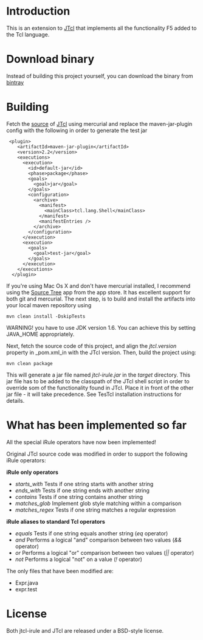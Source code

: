 # Introduction

This is an extension to [JTcl](http://jtcl.kenai.com/) that implements all the functionality F5 added to the Tcl language.

# Download binary

Instead of building this project yourself, you can download the binary from [bintray](https://bintray.com/landro/maven/TesTcl)

# Building

Fetch the [source](https://hg.kenai.com/hg/jtcl~jtcl-main) of [JTcl](http://jtcl.kenai.com/) using mercurial and replace the maven-jar-plugin config with the following in order to generate the test jar 

     <plugin>
        <artifactId>maven-jar-plugin</artifactId>
        <version>2.2</version>
        <executions>
          <execution>
            <id>default-jar</id>
            <phase>package</phase>
            <goals>
              <goal>jar</goal>
            </goals>
            <configuration>
              <archive>
                <manifest>
                  <mainClass>tcl.lang.Shell</mainClass>
                </manifest>
                <manifestEntries />
              </archive>
            </configuration>
          </execution>
          <execution>
            <goals>
              <goal>test-jar</goal>
            </goals>
          </execution>
        </executions>
      </plugin>

If you're using Mac Os X and don't have mercurial installed, I recommend using the [Source Tree](http://www.sourcetreeapp.com/) app from the app store.
It has excellent support for both git and mercurial.
The next step, is to build and install the artifacts into your local maven repository using

    mvn clean install -DskipTests

WARNING! you have to use JDK version 1.6. You can achieve this by setting JAVA_HOME appropriately.
    
Next, fetch the source code of this project, and align the _jtcl.version_ property in _pom.xml_in with the JTcl version. Then, build the project using:

    mvn clean package

This will generate a jar file named *jtcl-irule.jar* in the _target_ directory.
This jar file has to be added to the classpath of the JTcl shell script in order to override som of the functionality found in JTcl.
Place it in front of the other jar file - it will take precedence. See TesTcl installation instructions for details.

# What has been implemented so far

All the special iRule operators have now been implemented!

Original JTcl source code was modified in order to support the following iRule operators:

__iRule only operators__

- *starts_with* Tests if one string starts with another string
- *ends_with* Tests if one string ends with another string
- *contains* Tests if one string contains another string
- *matches_glob* Implement glob style matching within a comparison
- *matches_regex* Tests if one string matches a regular expression

__iRule aliases to standard Tcl operators__

- *equals* Tests if one string equals another string (*eq* operator)
- *and* Performs a logical "and" comparison between two values (*&&* operator)
- *or* Performs a logical "or" comparison between two values (*||* operator)
- *not* Performs a logical "not" on a value (*!* operator)

The only files that have been modified are:

- Expr.java
- expr.test


# License
Both jtcl-irule and JTcl are released under a BSD-style license. 